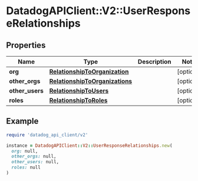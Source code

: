 # DatadogAPIClient::V2::UserResponseRelationships

## Properties

| Name | Type | Description | Notes |
| ---- | ---- | ----------- | ----- |
| **org** | [**RelationshipToOrganization**](RelationshipToOrganization.md) |  | [optional] |
| **other_orgs** | [**RelationshipToOrganizations**](RelationshipToOrganizations.md) |  | [optional] |
| **other_users** | [**RelationshipToUsers**](RelationshipToUsers.md) |  | [optional] |
| **roles** | [**RelationshipToRoles**](RelationshipToRoles.md) |  | [optional] |

## Example

```ruby
require 'datadog_api_client/v2'

instance = DatadogAPIClient::V2::UserResponseRelationships.new(
  org: null,
  other_orgs: null,
  other_users: null,
  roles: null
)
```


